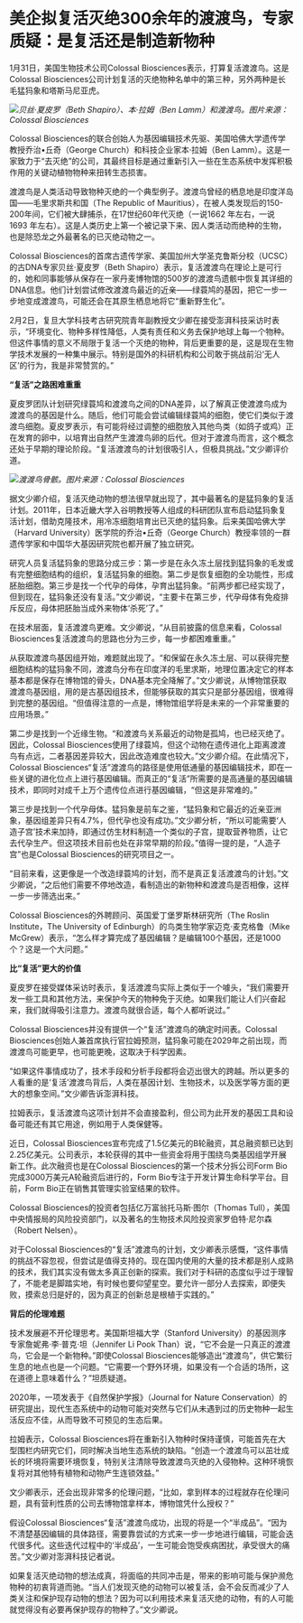 # 美企拟复活灭绝300余年的渡渡鸟，专家质疑：是复活还是制造新物种

1月31日，美国生物技术公司Colossal Biosciences表示，打算复活渡渡鸟。这是Colossal
Biosciences公司计划复活的灭绝物种名单中的第三种，另外两种是长毛猛犸象和塔斯马尼亚虎。

![](https://inews.gtimg.com/newsapp_bt/0/15646471589/1000)_贝丝·夏皮罗（Beth
Shapiro）、本·拉姆（Ben Lamm）和渡渡鸟。图片来源：Colossal Biosciences_

Colossal Biosciences的联合创始人为基因编辑技术先驱、美国哈佛大学遗传学教授乔治•丘奇（George
Church）和科技企业家本·拉姆（Ben
Lamm）。这是一家致力于“去灭绝”的公司，其最终目标是通过重新引入一些在生态系统中发挥积极作用的关键动植物物种来扭转生态损害。

渡渡鸟是人类活动导致物种灭绝的一个典型例子。渡渡鸟曾经的栖息地是印度洋岛国——毛里求斯共和国（The Republic of
Mauritius），在被人类发现后的150-200年间，它们被大肆捕杀，在17世纪60年代灭绝（一说1662 年左右，一说 1693
年左右）。这是人类历史上第一个被记录下来、因人类活动而绝种的生物，也是除恐龙之外最著名的已灭绝动物之一。

Colossal Biosciences的首席古遗传学家、美国加州大学圣克鲁斯分校（UCSC）的古DNA专家贝丝·夏皮罗（Beth
Shapiro）表示，复活渡渡鸟在理论上是可行的，她和同事能够从保存在一家丹麦博物馆的500岁的渡渡鸟遗骸中恢复其详细的DNA信息。他们计划尝试修改渡渡鸟最近的近亲——绿蓑鸠的基因，把它一步一步地变成渡渡鸟，可能还会在其原生栖息地将它“重新野生化”。

2月2日，复旦大学科技考古研究院青年副教授文少卿在接受澎湃科技采访时表示，“环境变化、物种多样性降低，人类有责任和义务去保护地球上每一个物种。但这件事情的意义不局限于复活一个灭绝的物种，背后更重要的是，这是现在生物学技术发展的一种集中展示。特别是国外的科研机构和公司敢于挑战前沿‘无人区’的行为，我是非常赞赏的。”

**“复活”之路困难重重**

夏皮罗团队计划研究绿蓑鸠和渡渡鸟之间的DNA差异，以了解真正使渡渡鸟成为渡渡鸟的基因是什么。随后，他们可能会尝试编辑绿蓑鸠的细胞，使它们类似于渡渡鸟细胞。夏皮罗表示，有可能将经过调整的细胞放入其他鸟类（如鸽子或鸡）正在发育的卵中，以培育出自然产生渡渡鸟卵的后代。但对于渡渡鸟而言，这个概念还处于早期的理论阶段。“复活渡渡鸟的计划很吸引人，但极具挑战。”文少卿评价道。

![](https://inews.gtimg.com/newsapp_bt/0/15646471610/1000)_渡渡鸟骨骸。图片来源：Colossal
Biosciences_

据文少卿介绍，复活灭绝动物的想法很早就出现了，其中最著名的是猛犸象的复活计划。2011年，日本近畿大学入谷明教授等人组成的科研团队宣布启动猛犸象复活计划，借助克隆技术，用冷冻细胞培育出已灭绝的猛犸象。后来美国哈佛大学（Harvard
University）医学院的乔治•丘奇（George Church）教授率领的一群遗传学家和中国华大基因研究院也都开展了独立研究。

研究人员复活猛犸象的思路分成三步：第一步是在永久冻土层找到猛犸象的毛发或有完整细胞结构的组织，复活猛犸象的细胞。第二步是恢复细胞的全功能性，形成胚胎细胞。第三步是找一个代孕的母体，孕育出猛犸象。“前两步都已经实现了，但到现在，猛犸象还没有复活。”文少卿说，“主要卡在第三步，代孕母体有免疫排斥反应，母体把胚胎当成外来物体‘杀死’了。”

在技术层面，复活渡渡鸟更难。文少卿说，“从目前披露的信息来看，Colossal Biosciences复活渡渡鸟的思路也分为三步，每一步都困难重重。”

从获取渡渡鸟基因组开始，难题就出现了。“和保留在永久冻土层、可以获得完整细胞结构的猛犸象不同，渡渡鸟分布在印度洋的毛里求斯，地理位置决定它的样本基本都是保存在博物馆的骨头，DNA基本完全降解了。”文少卿说，从博物馆获取渡渡鸟基因组，用的是古基因组技术，但能够获取的其实只是部分基因组，很难得到完整的基因组。“但值得注意的一点是，博物馆组学将是未来的一个非常重要的应用场景。”

第二步是找到一个近缘生物。“和渡渡鸟关系最近的动物是孤鸠，也已经灭绝了。因此，Colossal
Biosciences使用了绿蓑鸠，但这个动物在遗传进化上距离渡渡鸟有点远，二者基因差异较大，因此改造难度也较大。”文少卿介绍。在此情况下，Colossal
Biosciences“复活”渡渡鸟的路径是使用低通量的基因编辑技术，即在一些关键的进化位点上进行基因编辑。而真正的“复活”所需要的是高通量的基因编辑技术，即同时对成千上万个遗传位点进行基因编辑，“但这是非常难的。”

第三步是找到一个代孕母体。猛犸象是前车之鉴，“猛犸象和它最近的近亲亚洲象，基因组差异只有4.7%，但代孕也没有成功。”文少卿分析，“所以可能需要‘人造子宫’技术来加持，即通过仿生材料制造一个类似的子宫，提取营养物质，让它去代孕生产。但这项技术目前也处在非常早期的阶段。”值得一提的是，“人造子宫”也是Colossal
Biosciences的研究项目之一。

“目前来看，这更像是一个改造绿蓑鸠的计划，而不是真正复活渡渡鸟的计划。”文少卿说，“之后他们需要不停地改造，看制造出的新物种和渡渡鸟是否相像，这样一步一步筛选出来。”

Colossal Biosciences的外聘顾问、英国爱丁堡罗斯林研究所（The Roslin Institute，The University of
Edinburgh）的鸟类生物学家迈克·麦克格鲁（Mike
McGrew）表示，“怎么样才算完成了基因编辑？是编辑100个基因，还是1000个？这是一个大问题。”

**比“复活”更大的价值**

夏皮罗在接受媒体采访时表示，复活渡渡鸟实际上类似于一个噱头，“我们需要开发一些工具和其他方法，来保护今天的物种免于灭绝。如果我们能让人们兴奋起来，我们就得吸引注意力。渡渡鸟就很合适，每个人都听说过。”

Colossal Biosciences并没有提供一个“复活”渡渡鸟的确定时间表。Colossal
Biosciences创始人兼首席执行官拉姆预测，猛犸象可能在2029年之前出现，而渡渡鸟可能更早，也可能更晚，这取决于科学因素。

“如果这件事情成功了，技术手段和分析手段都将会迈出很大的跨越。所以更多的人看重的是‘复活’渡渡鸟背后，人类在基因计划、生物技术，以及医学等方面的更大的想象空间。”文少卿告诉澎湃科技。

拉姆表示，复活渡渡鸟这项计划并不会直接盈利，但公司为此开发的基因工具和设备可能还有其它用途，例如用于人类保健等。

近日，Colossal
Biosciences宣布完成了1.5亿美元的B轮融资，其总融资额已达到2.25亿美元。公司表示，本轮获得的其中一些资金将用于围绕鸟类基因组学开展新工作。此次融资也是在Colossal
Biosciences的第一个技术分拆公司Form Bio完成3000万美元A轮融资后进行的，Form Bio专注于开发计算生命科学平台。目前，Form
Bio正在销售其管理实验室结果的软件。

Colossal Biosciences的投资者包括亿万富翁托马斯·图尔（Thomas
Tull），美国中央情报局的风险投资部门，以及著名的生物技术风险投资家罗伯特·尼尔森（Robert Nelsen）。

对于Colossal
Biosciences的“复活”渡渡鸟的计划，文少卿表示感慨，“这件事情的挑战不容忽视，但尝试是值得支持的。现在国内使用的大量的技术都是别人成熟的技术，我们其实没有做太多真正创新的探索。我们对于科研的态度似乎过于理智了，不能老是脚踏实地，有时候也要仰望星空。要允许一部分人去探索，即便失败，摸索总归是好的，因为真正的创新总是根植于实践的。”

**背后的伦理难题**

技术发展避不开伦理思考。美国斯坦福大学（Stanford University）的基因测序专家詹妮弗·李·普克·坦（Jennifer Li Pook
Than）说，“它不会是一只真正的渡渡鸟，它会是一个新物种。”即使Colossal
Biosciences能够造出“渡渡鸟”，供它繁衍生息的地点也是一个问题。“它需要一个野外环境，如果没有一个合适的场所，这在道德上意味着什么？”坦质疑道。

2020年，一项发表于《自然保护学报》（Journal for Nature
Conservation）的研究提出，现代生态系统中的动物可能对突然与它们从未遇到过的历史物种一起生活反应不佳，从而导致不可预见的生态后果。

拉姆表示，Colossal
Biosciences将在重新引入物种时保持谨慎，可能首先在大型围栏内研究它们，同时解决当地生态系统的缺陷。“创造一个渡渡鸟可以茁壮成长的环境将需要环境恢复，特别关注清除导致渡渡鸟灭绝的入侵物种。这种环境恢复将对其他特有植物和动物产生连锁效益。”

文少卿表示，还会出现非常多的伦理问题，“比如，拿到样本的过程就存在伦理问题，具有营利性质的公司去博物馆拿样本，博物馆凭什么授权？”

假设Colossal
Biosciences“复活”渡渡鸟成功，出现的将是一个“半成品”。“因为不清楚基因编辑的具体路径，需要靠尝试的方式来一步一步地进行编辑，可能会迭代很多代。这些迭代过程中的‘半成品’，一生可能会饱受疾病困扰，承受很大的痛苦。”文少卿对澎湃科技记者说。

如果复活灭绝动物的想法成真，将面临的共同冲击是，带来的影响可能与保护濒危物种的初衷背道而驰。“当人们发现灭绝的动物可以被复活，会不会反而减少了人类关注和保护现存动物的想法？因为可以利用技术来复活灭绝的动物，有的人可能就觉得没有必要再保护现存的物种了。”文少卿说。

